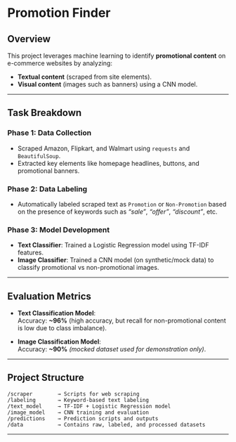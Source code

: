 # Promotion Finder

## Overview
This project leverages machine learning to identify **promotional content** on e-commerce websites by analyzing:
- **Textual content** (scraped from site elements).
- **Visual content** (images such as banners) using a CNN model.

---

## Task Breakdown

### Phase 1: Data Collection
- Scraped Amazon, Flipkart, and Walmart using `requests` and `BeautifulSoup`.
- Extracted key elements like homepage headlines, buttons, and promotional banners.

### Phase 2: Data Labeling
- Automatically labeled scraped text as `Promotion` or `Non-Promotion` based on the presence of keywords such as *“sale”*, *“offer”*, *“discount”*, etc.

### Phase 3: Model Development
- **Text Classifier**: Trained a Logistic Regression model using TF-IDF features.
- **Image Classifier**: Trained a CNN model (on synthetic/mock data) to classify promotional vs non-promotional images.

---

## Evaluation Metrics

- **Text Classification Model**:  
  Accuracy: **~96%** (high accuracy, but recall for non-promotional content is low due to class imbalance).

- **Image Classification Model**:  
  Accuracy: **~90%** *(mocked dataset used for demonstration only)*.

---

## Project Structure

```
/scraper        → Scripts for web scraping
/labeling       → Keyword-based text labeling
/text_model     → TF-IDF + Logistic Regression model
/image_model    → CNN training and evaluation
/predictions    → Prediction scripts and outputs
/data           → Contains raw, labeled, and processed datasets
```

---
